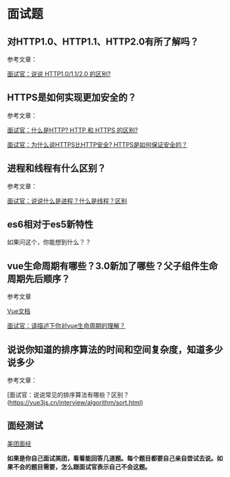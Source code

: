 # 面试题

## 对HTTP1.0、HTTP1.1、HTTP2.0有所了解吗？
参考文章：

[面试官：说说 HTTP1.0/1.1/2.0 的区别?](https://vue3js.cn/interview/http/1.0_1.1_2.0.html)


## HTTPS是如何实现更加安全的？

参考文章：

[面试官：什么是HTTP? HTTP 和 HTTPS 的区别?](https://vue3js.cn/interview/http/HTTP_HTTPS.html)

[面试官：为什么说HTTPS比HTTP安全? HTTPS是如何保证安全的？](https://vue3js.cn/interview/http/HTTPS.html)

## 进程和线程有什么区别？

参考文章：

[面试官：说说什么是进程？什么是线程？区别](https://vue3js.cn/interview/linux/thread_process.html)


## es6相对于es5新特性

如果问这个，你能想到什么？？

## vue生命周期有哪些？3.0新加了哪些？父子组件生命周期先后顺序？

参考文章

[Vue文档](https://v3.cn.vuejs.org/)

[面试官：请描述下你对vue生命周期的理解？](https://vue3js.cn/interview/vue/lifecycle.html)

## 说说你知道的排序算法的时间和空间复杂度，知道多少说多少

参考文章：

[面试官：说说常见的排序算法有哪些？区别？(https://vue3js.cn/interview/algorithm/sort.html)

## 面经测试

[美团面经](https://www.nowcoder.com/discuss/815431?type=post&order=recall&pos=&page=1&ncTraceId=&channel=-1&source_id=search_post_nctrack&gio_id=B7C3A0DEA789A6A9D30D6FAF97F67F61-1642913371929)

**如果是你自己面试美团，看看能回答几道题。每个题目都要自己亲自尝试去说。如果不会的题目需要，怎么跟面试官表示自己不会这题。**

